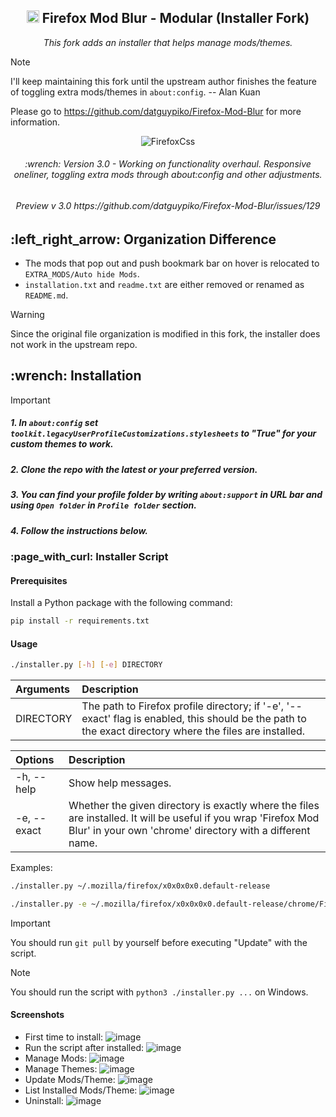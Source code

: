 <h2 align="center"><a href="#wrench-installation"><img src="https://user-images.githubusercontent.com/61329159/204102654-0e414196-bea2-4147-9e1e-aeb8b4190893.png" width="20" height="20" /></a> Firefox Mod Blur - Modular (Installer Fork)</h2>

<p align="center"><i>This fork adds an installer that helps manage mods/themes.</i></p>

> [!NOTE]
> I'll keep maintaining this fork until the upstream author
> finishes the feature of toggling extra mods/themes in `about:config`.
> -- Alan Kuan
>
> Please go to https://github.com/datguypiko/Firefox-Mod-Blur for more information.

<p align="center"> <img alt="FirefoxCss" src="https://i.imgur.com/ChlWHFp.png"> </p>
<h6 align="center"> :wrench: Version 3.0 - Working on functionality overhaul. Responsive oneliner, toggling extra mods through about:config and other adjustments. </h6>

<p align="center"><h6 align="center" href="https://github.com/datguypiko/Firefox-Mod-Blur/issues/129">Preview v 3.0 https://github.com/datguypiko/Firefox-Mod-Blur/issues/129</h6></p>

<h2>:left_right_arrow: Organization Difference</h2>

- The mods that pop out and push bookmark bar on hover is relocated to `EXTRA_MODS/Auto hide Mods`.
- `installation.txt` and `readme.txt` are either removed or renamed as `README.md`.

> [!WARNING]
> Since the original file organization is modified in this fork,
> the installer does not work in the upstream repo.

<h2>:wrench: Installation</h2>

> [!IMPORTANT]
> ##### 1. In `about:config` set `toolkit.legacyUserProfileCustomizations.stylesheets` to "True" for your custom themes to work.
> ##### 2. Clone the repo with the latest or your preferred version.
> ##### 3. You can find your profile folder by writing `about:support` in URL bar and using `Open folder` in `Profile folder` section.
> ##### 4. Follow the instructions below.

<h3>:page_with_curl: Installer Script</h3>
<h4>Prerequisites</h4>
Install a Python package with the following command:

```sh
pip install -r requirements.txt
```

<h4>Usage</h4>

```sh
./installer.py [-h] [-e] DIRECTORY
```

| Arguments | Description |
| :--- | :--- |
| DIRECTORY | The path to Firefox profile directory; if '-e', '--exact' flag is enabled, this should be the path to the exact directory where the files are installed. |

| Options | Description |
| :--- | :--- |
| -h, --help | Show help messages. |
| -e, --exact | Whether the given directory is exactly where the files are installed. It will be useful if you wrap 'Firefox Mod Blur' in your own 'chrome' directory with a different name. |

Examples:
```sh
./installer.py ~/.mozilla/firefox/x0x0x0x0.default-release
```

```sh
./installer.py -e ~/.mozilla/firefox/x0x0x0x0.default-release/chrome/Firefox-Mod-Blur
```

> [!IMPORTANT]
> You should run `git pull` by yourself before executing "Update" with the script.

> [!NOTE]
> You should run the script with `python3 ./installer.py ...` on Windows.

<h4>Screenshots</h4>

- First time to install:
  ![image](https://github.com/Alan-Kuan/Firefox-Mod-Blur/assets/24734750/e42d8bcb-bf7e-4a95-8a59-b68e22d08838)
- Run the script after installed:
  ![image](https://github.com/Alan-Kuan/Firefox-Mod-Blur/assets/24734750/328953d1-3ca4-4109-adef-fb8dc5e4250a)
- Manage Mods:
  ![image](https://github.com/Alan-Kuan/Firefox-Mod-Blur/assets/24734750/e958649c-3c70-4961-b512-0b4bac854eef)
- Manage Themes:
  ![image](https://github.com/Alan-Kuan/Firefox-Mod-Blur/assets/24734750/46110517-57bc-4a4f-97c7-cf0c6f49f4c8)
- Update Mods/Theme:
  ![image](https://github.com/Alan-Kuan/Firefox-Mod-Blur/assets/24734750/c6e0e946-4a3b-475c-bb8c-9cd72e4d6372)
- List Installed Mods/Theme:
  ![image](https://github.com/Alan-Kuan/Firefox-Mod-Blur/assets/24734750/fea31d07-cbaa-4a46-8290-d5c58abbdd44)
- Uninstall:
  ![image](https://github.com/Alan-Kuan/Firefox-Mod-Blur/assets/24734750/93183b15-bc1b-4ee9-b88c-29c8892abe41)
